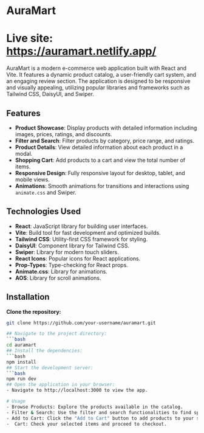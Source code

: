 # AuraMart
# Live site: https://auramart.netlify.app/
AuraMart is a modern e-commerce web application built with React and Vite. It features a dynamic product catalog, a user-friendly cart system, and an engaging review section. The application is designed to be responsive and visually appealing, utilizing popular libraries and frameworks such as Tailwind CSS, DaisyUI, and Swiper.

## Features

- **Product Showcase**: Display products with detailed information including images, prices, ratings, and discounts.
- **Filter and Search**: Filter products by category, price range, and ratings.
- **Product Details**: View detailed information about each product in a modal.
- **Shopping Cart**: Add products to a cart and view the total number of items.
- **Responsive Design**: Fully responsive layout for desktop, tablet, and mobile views.
- **Animations**: Smooth animations for transitions and interactions using `animate.css` and Swiper.

## Technologies Used

- **React**: JavaScript library for building user interfaces.
- **Vite**: Build tool for fast development and optimized builds.
- **Tailwind CSS**: Utility-first CSS framework for styling.
- **DaisyUI**: Component library for Tailwind CSS.
- **Swiper**: Library for modern touch sliders.
- **React Icons**: Popular icons for React applications.
- **Prop-Types**: Type-checking for React props.
- **Animate.css**: Library for animations.
- **AOS**: Library for scroll animations.

## Installation

**Clone the repository:**

```bash
git clone https://github.com/your-username/auramart.git

## Navigate to the project directory:
```bash
cd auramart
## Install the dependencies:
```bash
npm install
## Start the development server:
```bash
npm run dev
## Open the application in your browser:
- Navigate to http://localhost:3000 to view the app.

# Usage
- Browse Products: Explore the products available in the catalog.
- Filter & Search: Use the filter and search functionalities to find specific products.
- Add to Cart: Click the "Add to Cart" button to add products to your shopping cart.
-  Cart: Check your selected items and proceed to checkout.
